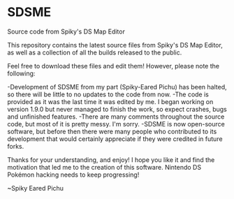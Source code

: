 # SDSME
Source code from Spiky's DS Map Editor

This repository contains the latest source files from Spiky's DS Map Editor, as well as a collection of all the builds released to the public.

Feel free to download these files and edit them! However, please note the following:

-Development of SDSME from my part (Spiky-Eared Pichu) has been halted, so there will be little to no updates to the code from now.
-The code is provided as it was the last time it was edited by me. I began working on version 1.9.0 but never managed to finish the work, so expect crashes, bugs and unfinished features.
-There are many comments throughout the source code, but most of it is pretty messy. I'm sorry.
-SDSME is now open-source software, but before then there were many people who contributed to its development that would certainly appreciate if they were credited in future forks.

Thanks for your understanding, and enjoy! I hope you like it and find the motivation that led me to the creation of this software. Nintendo DS Pokémon hacking needs to keep progressing!

~Spiky Eared Pichu
